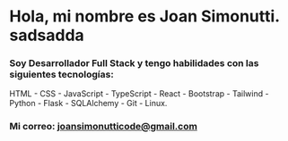 # Hola, mi nombre es **Joan Simonutti**. sadsadda

### **Soy Desarrollador Full Stack** y tengo habilidades con las siguientes tecnologías:
HTML - CSS - JavaScript - TypeScript - React - Bootstrap - Tailwind - Python - Flask -
SQLAlchemy - Git - Linux.
### **Mi correo:** [joansimonutticode@gmail.com](mailto:joansimonutticode@gmail.com)

